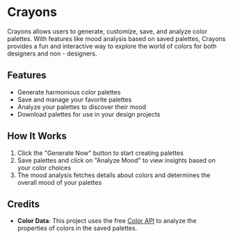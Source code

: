 # Crayons

Crayons allows users to generate, customize, save, and analyze color palettes. With features like mood analysis based on saved palettes, Crayons provides a fun and interactive way to explore the world of colors for both designers and non - designers.

## Features

- Generate harmonious color palettes
- Save and manage your favorite palettes
- Analyze your palettes to discover their mood
- Download palettes for use in your design projects

## How It Works

1. Click the "Generate Now" button to start creating palettes
2. Save palettes and click on "Analyze Mood" to view insights based on your color choices
3. The mood analysis fetches details about colors and determines the overall mood of your palettes

## Credits

- **Color Data**: This project uses the free [Color API](https://www.thecolorapi.com) to analyze the properties of colors in the saved palettes.

